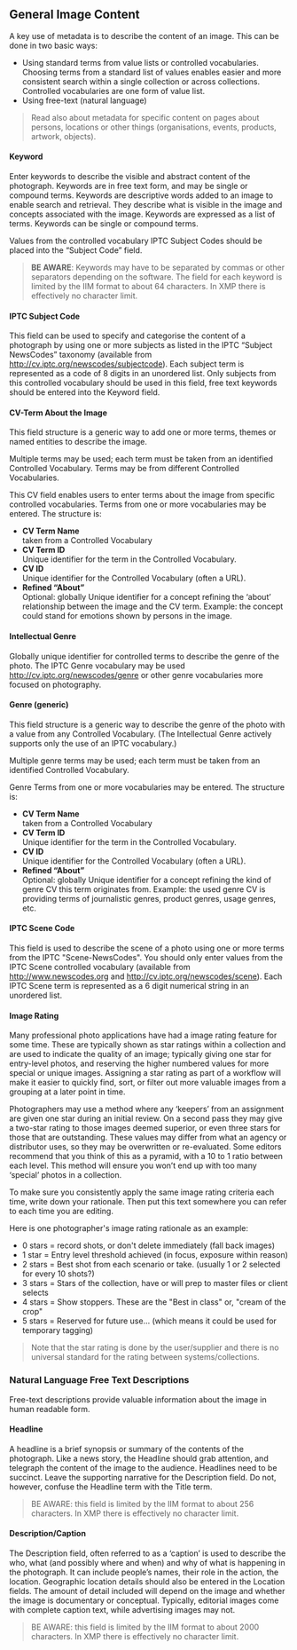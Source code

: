 ## General Image Content
A key use of metadata is to describe the content of an image. This can be done in two basic ways:

* Using standard terms from value lists or controlled vocabularies.
Choosing terms from a standard list of values enables easier and more consistent search within a single collection or across collections. Controlled vocabularies are one form of value list.
* Using free-text (natural language)

> Read also about metadata for specific content on pages about persons, locations or other things (organisations, events, products, artwork, objects).

#### Keyword

Enter keywords to describe the visible and abstract content of the photograph.  Keywords are in free text form, and may be single or compound terms.
Keywords are descriptive words added to an image to enable search and retrieval. They describe what is visible in the image and concepts associated with the image. Keywords are expressed as a list of terms. Keywords can be single or compound terms.

Values from the controlled vocabulary IPTC Subject Codes should be placed into the “Subject Code” field.

> **BE AWARE**: Keywords may have to be separated by commas or other separators depending on the software. The field for each keyword is limited by the IIM format to about 64 characters. In XMP there is effectively no character limit.

#### IPTC Subject Code

This field can be used to specify and categorise the content of a photograph by using one or more subjects as listed in the IPTC “Subject NewsCodes” taxonomy (available from http://cv.iptc.org/newscodes/subjectcode). Each subject term is represented as a code of 8 digits in an unordered list. Only subjects from this controlled vocabulary should be used in this field, free text keywords should be entered into the Keyword field.

#### CV-Term About the Image

This field structure is a generic way to add one or more terms, themes or named entities to describe the image.

Multiple terms may be used; each term must be taken from an identified Controlled Vocabulary. Terms may be from different Controlled Vocabularies.

This CV field enables users to enter terms about the image from specific controlled vocabularies. Terms from one or more vocabularies may be entered. The structure is:

* **CV Term Name**\
taken from a Controlled Vocabulary
* **CV Term ID**\
Unique identifier for the term in the Controlled Vocabulary.
* **CV ID**\
Unique identifier for the Controlled Vocabulary (often a URL).
* **Refined “About”**\
Optional: globally Unique identifier for a concept refining the ‘about’ relationship between the image and the CV term. Example: the concept could stand for emotions shown by persons in the image.

#### Intellectual Genre

Globally unique identifier for controlled terms to describe the genre of the photo. The IPTC Genre vocabulary may be used http://cv.iptc.org/newscodes/genre or other genre vocabularies more focused on photography.

#### Genre (generic)

This field structure is a generic way to describe the genre of the photo with a value from any Controlled Vocabulary. (The Intellectual Genre actively supports only the use of an IPTC vocabulary.)

Multiple genre terms may be used; each term must be taken from an identified Controlled Vocabulary.

Genre Terms from one or more vocabularies may be entered. The structure is:

* **CV Term Name**\
taken from a Controlled Vocabulary
* **CV Term ID**\
Unique identifier for the term in the Controlled Vocabulary.
* **CV ID**\
Unique identifier for the Controlled Vocabulary (often a URL).
* **Refined “About”**\
Optional: globally Unique identifier for a concept refining the kind of genre CV this term originates from. Example: the used genre CV is providing terms of journalistic genres, product genres, usage genres, etc.

#### IPTC Scene Code

This field is used to describe the scene of a photo using one or more terms from the IPTC "Scene-NewsCodes". You should only enter values from the IPTC Scene controlled vocabulary (available from http://www.newscodes.org and http://cv.iptc.org/newscodes/scene). Each IPTC Scene term is represented as a 6 digit numerical string in an unordered list.

#### Image Rating

Many professional photo applications have had a image rating feature for some time. These are typically shown as star ratings within a collection and are used to indicate the quality of an image; typically giving one star for entry-level photos, and reserving the higher numbered values for more special or unique images. Assigning a star rating as part of a workflow will make it easier to quickly find, sort, or filter out more valuable images from a grouping at a later point in time.

Photographers may use a method where any ‘keepers’ from an assignment are given one star during an initial review. On a second pass they may give a two-star rating to those images deemed superior, or even three stars for those that are outstanding. These values may differ from what an agency or distributor uses, so they may be overwritten or re-evaluated. Some editors recommend that you think of this as a pyramid, with a 10 to 1 ratio between each level. This method will ensure you won’t end up with too many ‘special’ photos in a collection.

To make sure you consistently apply the same image rating criteria each time, write down your rationale. Then put this text somewhere you can refer to each time you are editing.

Here is one photographer's image rating rationale as an example:
* 0 stars = record shots, or don't delete immediately (fall back images)
* 1 star  = Entry level threshold achieved (in focus, exposure within reason)
* 2 stars = Best shot from each scenario or take. (usually 1 or 2 selected for every 10 shots?)
* 3 stars = Stars of the collection, have or will prep to master files or client selects
* 4 stars = Show stoppers. These are the "Best in class" or, "cream of the crop"
* 5 stars = Reserved for future use... (which means it could be used for temporary tagging)

> Note that the star rating is done by the user/supplier and there is no universal standard for the rating between systems/collections.

### Natural Language Free Text Descriptions

Free-text descriptions provide valuable information about the image in human readable form.

#### Headline

A headline is a brief synopsis or summary of the contents of the photograph. Like a news story, the Headline should grab attention, and telegraph the content of the image to the audience. Headlines need to be succinct. Leave the supporting narrative for the Description field. Do not, however, confuse the Headline term with the Title term.

> BE AWARE: this field is limited by the IIM format to about 256 characters. In XMP there is effectively no character limit.

#### Description/Caption

The Description field, often referred to as a ‘caption’ is used to describe the who, what (and possibly where and when) and why of what is happening in the photograph. It can include people’s names, their role in the action, the location. Geographic location details should also be entered in the Location fields. The amount of detail included will depend on the image and whether the image is documentary or conceptual. Typically, editorial images come with complete caption text, while advertising images may not.

> BE AWARE: this field is limited by the IIM format to about 2000 characters. In XMP there is effectively no character limit.
